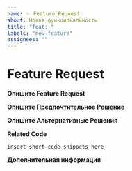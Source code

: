```yaml
---
name: ✨ Feature Request
about: Новая функциональность
title: "feat: "
labels: "new-feature"
assignees: ""
---
```


# Feature Request

**Опишите Feature Request**

<!-- Четкое и краткое описание Feature Request. Если ваш запрос связан с какой-то проблемой, то включите это в описание. -->

**Опишите Предпочтительное Решение**

<!-- Четкое и краткое описание того, что вы хотите, чтобы произошло. -->

**Опишите Альтернативные Решения**

<!-- Четкое и краткое описание любых альтернативных решений или функций, которые вы рассматривали. -->

**Related Code**

<!-- Если вы можете проиллюстрировать Feature Request на примере, предоставьте его здесь. -->

```
insert short code snippets here
```

**Дополнительная информация**

<!-- Перечислите любую другую информацию. Stacktrace, связанные проблемы, предложения по добавлению,
варианты использования, ссылки StackOverflow, ссылки на форумы, скриншоты, и т.д. -->
